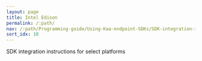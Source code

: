 ```yaml
---
layout: page
title: Intel Edison
permalink: /:path/
nav: /:path/Programming-guide/Using-Kaa-endpoint-SDKs/SDK-integration-instructions/SDK-Edison
sort_idx: 10
---
```


SDK integration instructions for select platforms
